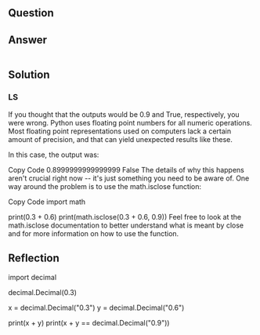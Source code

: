 # 

## Question

## Answer

```python

```

## Solution

### LS

If you thought that the outputs would be 0.9 and True, respectively, you were wrong. Python uses floating point numbers for all numeric operations. Most floating point representations used on computers lack a certain amount of precision, and that can yield unexpected results like these.

In this case, the output was:

Copy Code
0.8999999999999999
False
The details of why this happens aren't crucial right now -- it's just something you need to be aware of. One way around the problem is to use the math.isclose function:

Copy Code
import math

print(0.3 + 0.6)
print(math.isclose(0.3 + 0.6, 0.9))
Feel free to look at the math.isclose documentation to better understand what is meant by close and for more information on how to use the function.

## Reflection

import decimal

decimal.Decimal(0.3)

x = decimal.Decimal("0.3")
y = decimal.Decimal("0.6")

print(x + y)
print(x + y == decimal.Decimal("0.9"))
